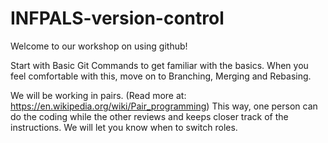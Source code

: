 # INFPALS-version-control

Welcome to our workshop on using github! 

Start with Basic Git Commands to get familiar with the basics. When you feel comfortable with this, move on to Branching, Merging and Rebasing.

We will be working in pairs. (Read more at: https://en.wikipedia.org/wiki/Pair_programming) This way, one person can do the coding while the other reviews and keeps closer track of the instructions. We will let you know when to switch roles.
